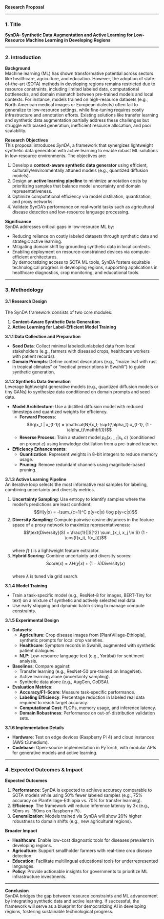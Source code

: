 **Research Proposal**

---

### 1. **Title**  
**SynDA: Synthetic Data Augmentation and Active Learning for Low-Resource Machine Learning in Developing Regions**

---

### 2. **Introduction**  

**Background**  
Machine learning (ML) has shown transformative potential across sectors like healthcare, agriculture, and education. However, the adoption of state-of-the-art (SOTA) methods in developing regions remains restricted due to resource constraints, including limited labeled data, computational bottlenecks, and domain mismatch between pre-trained models and local contexts. For instance, models trained on high-resource datasets (e.g., North American medical images or European dialects) often fail to generalize to low-resource settings, while fine-tuning requires costly infrastructure and annotation efforts. Existing solutions like transfer learning and synthetic data augmentation partially address these challenges but struggle with biased generation, inefficient resource allocation, and poor scalability.  

**Research Objectives**  
This proposal introduces *SynDA*, a framework that synergizes lightweight synthetic data generation with active learning to enable robust ML solutions in low-resource environments. The objectives are:  
1. Develop a **context-aware synthetic data generator** using efficient, culturally/environmentally attuned models (e.g., quantized diffusion models).  
2. Design an **active learning pipeline** to minimize annotation costs by prioritizing samples that balance model uncertainty and domain representativeness.  
3. Optimize computational efficiency via model distillation, quantization, and proxy networks.  
4. Validate SynDA’s performance on real-world tasks such as agricultural disease detection and low-resource language processing.  

**Significance**  
SynDA addresses critical gaps in low-resource ML by:  
- Reducing reliance on costly labeled datasets through synthetic data and strategic active learning.  
- Mitigating domain shift by grounding synthetic data in local contexts.  
- Enabling deployment on resource-constrained devices via compute-efficient architectures.  
By democratizing access to SOTA ML tools, SynDA fosters equitable technological progress in developing regions, supporting applications in healthcare diagnostics, crop monitoring, and educational tools.

---

### 3. **Methodology**  

#### 3.1 **Research Design**  
The SynDA framework consists of two core modules:  
1. **Context-Aware Synthetic Data Generation**  
2. **Active Learning for Label-Efficient Model Training**  

**3.1.1 Data Collection and Preparation**  
- **Seed Data**: Collect minimal labeled/unlabeled data from local stakeholders (e.g., farmers with diseased crops, healthcare workers with patient records).  
- **Domain Prompts**: Define context descriptors (e.g., “maize leaf with rust in tropical climates” or “medical prescriptions in Swahili”) to guide synthetic generation.  

**3.1.2 Synthetic Data Generation**  
Leverage lightweight generative models (e.g., quantized diffusion models or tiny GANs) to synthesize data conditioned on domain prompts and seed data.  

- **Model Architecture**: Use a distilled diffusion model with reduced timesteps and quantized weights for efficiency.  
  - **Forward Process**: $$q(x_t | x_{t-1}) = \mathcal{N}(x_t; \sqrt{\alpha_t} x_{t-1}, (1 - \alpha_t)\mathbf{I})$$  
  - **Reverse Process**: Train a student model $p_\theta(x_{t-1} | x_t, c)$ (conditioned on prompt $c$) using knowledge distillation from a pre-trained teacher.  
- **Efficiency Enhancements**:  
  - **Quantization**: Represent weights in 8-bit integers to reduce memory usage.  
  - **Pruning**: Remove redundant channels using magnitude-based pruning.  

**3.1.3 Active Learning Pipeline**  
An iterative loop selects the most informative real samples for labeling, combining uncertainty and diversity metrics.  

1. **Uncertainty Sampling**: Use entropy to identify samples where the model’s predictions are least confident:  
   $$H(y|x) = -\sum_{c=1}^C p(y=c|x) \log p(y=c|x)$$  
2. **Diversity Sampling**: Compute pairwise cosine distances in the feature space of a proxy network to maximize representativeness:  
   $$\text{Diversity}(S) = \frac{1}{|S|^2} \sum_{x_i, x_j \in S} (1 - \cos(f(x_i), f(x_j)))$$  
   where $f(\cdot)$ is a lightweight feature extractor.  
3. **Hybrid Scoring**: Combine uncertainty and diversity scores:  
   $$\text{Score}(x) = \lambda H(y|x) + (1 - \lambda) \text{Diversity}(x)$$  
   where $\lambda$ is tuned via grid search.  

**3.1.4 Model Training**  
- Train a task-specific model (e.g., ResNet-8 for images, BERT-Tiny for text) on a mixture of synthetic and actively selected real data.  
- Use early stopping and dynamic batch sizing to manage compute constraints.  

**3.1.5 Experimental Design**  
- **Datasets**:  
  - **Agriculture**: Crop disease images from [PlantVillage-Ethiopia], synthetic prompts for local crop varieties.  
  - **Healthcare**: Symptom records in Swahili, augmented with synthetic patient dialogues.  
  - **NLP**: Low-resource language text (e.g., Yorùbá) for sentiment analysis.  
- **Baselines**: Compare against:  
  - Transfer learning (e.g., ResNet-50 pre-trained on ImageNet).  
  - Active learning alone (uncertainty sampling).  
  - Synthetic data alone (e.g., AugGen, CoDSA).  
- **Evaluation Metrics**:  
  - **Accuracy/F1-Score**: Measure task-specific performance.  
  - **Labeling Efficiency**: Percentage reduction in labeled real data required to reach target accuracy.  
  - **Computational Cost**: FLOPs, memory usage, and inference latency.  
  - **Domain Robustness**: Performance on out-of-distribution validation sets.  

**3.1.6 Implementation Details**  
- **Hardware**: Test on edge devices (Raspberry Pi 4) and cloud instances (AWS t3.medium).  
- **Codebase**: Open-source implementation in PyTorch, with modular APIs for generative models and active learning.  

---

### 4. **Expected Outcomes & Impact**  

**Expected Outcomes**  
1. **Performance**: SynDA is expected to achieve accuracy comparable to SOTA models while using 50% fewer labeled samples (e.g., 75% accuracy on PlantVillage-Ethiopia vs. 70% for transfer learning).  
2. **Efficiency**: The framework will reduce inference latency by 3x (e.g., 50ms vs. 150ms on Raspberry Pi).  
3. **Generalization**: Models trained via SynDA will show 20% higher robustness to domain shifts (e.g., new agricultural regions).  

**Broader Impact**  
- **Healthcare**: Enable low-cost diagnostic tools for diseases prevalent in developing regions.  
- **Agriculture**: Support smallholder farmers with real-time crop disease detection.  
- **Education**: Facilitate multilingual educational tools for underrepresented languages.  
- **Policy**: Provide actionable insights for governments to prioritize ML infrastructure investments.  

---

**Conclusion**  
SynDA bridges the gap between resource constraints and ML advancement by integrating synthetic data and active learning. If successful, the framework will serve as a blueprint for democratizing AI in developing regions, fostering sustainable technological progress.